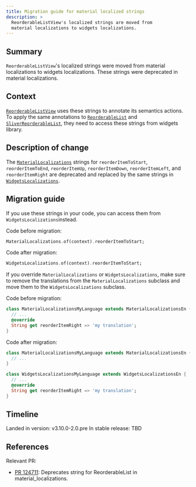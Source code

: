 ```yaml
---
title: Migration guide for material localized strings
description: >
  ReorderableListView's localized strings are moved from
  material localizations to widgets localizations.
---
```


## Summary

`ReorderableListView`'s localized strings were moved from
material localizations to widgets localizations.
These strings were deprecated in material localizations.

## Context

[`ReorderableListView`][] uses these strings to annotate its semantics actions.
To apply the same annotations to [`ReorderableList`][]
and [`SliverReorderableList`][], they need to
access these strings from widgets library.

## Description of change

The [`MaterialLocalizations`][] strings for
`reorderItemToStart`, `reorderItemToEnd`, `reorderItemUp`,
`reorderItemDown`, `reorderItemLeft`, and `reorderItemRight` are deprecated and
replaced by the same strings in [`WidgetsLocalizations`][].

## Migration guide

If you use these strings in your code,
you can access them from `WidgetsLocalizations`instead.

Code before migration:

```dart
MaterialLocalizations.of(context).reorderItemToStart;
```

Code after migration:

```dart
WidgetsLocalizations.of(context).reorderItemToStart;
```

If you override `MaterialLocalizations` or `WidgetsLocalizations`,
make sure to remove the translations from the `MaterialLocalizations`
subclass and move them to the `WidgetsLocalizations` subclass.

Code before migration:

```dart
class MaterialLocalizationsMyLanguage extends MaterialLocalizationsEn {
  // ...
  @override
  String get reorderItemRight => 'my translation';
}
```

Code after migration:

```dart
class MaterialLocalizationsMyLanguage extends MaterialLocalizationsEn {
  // ...
}

class WidgetsLocalizationsMyLanguage extends WidgetsLocalizationsEn {
  // ...
  @override
  String get reorderItemRight => 'my translation';
}
```

## Timeline

Landed in version: v3.10.0-2.0.pre
In stable release: TBD

## References

Relevant PR:

* [PR 124711][]: Deprecates string for
  ReorderableList in material_localizations.

[PR 124711]: {{site.repo.flutter}}/pull/124711
[`ReorderableListView`]: {{site.api}}/flutter/material/ReorderableListView-class.html
[`ReorderableList`]: {{site.api}}/flutter/widgets/ReorderableList-class.html
[`SliverReorderableList`]: {{site.api}}/flutter/widgets/SliverReorderableList-class.html
[`MaterialLocalizations`]: {{site.api}}/flutter/material/MaterialLocalizations-class.html
[`WidgetsLocalizations`]: {{site.api}}/flutter/widgets/WidgetsLocalizations-class.html
